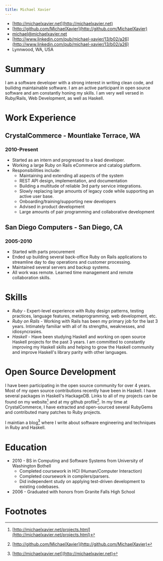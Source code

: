 ```yaml
---
title: Michael Xavier
---
```

* [http://michaelxavier.net](http://michaelxavier.net)
* [http://github.com/MichaelXavier](http://github.com/MichaelXavier)
* [michael@michaelxavier.net](mailto:michael@michaelxavier.net)
* [http://www.linkedin.com/pub/michael-xavier/13/b02/a26](http://www.linkedin.com/pub/michael-xavier/13/b02/a26)
* Lynnwood, WA, USA

# Summary

I am a software developer with a strong interest in writing clean code, and
builidng maintainable software. I am an active participant in open source
software and am constantly honing my skills. I am very well versed in
Ruby/Rails, Web Development, as well as Haskell.

# Work Experience

## CrystalCommerce - Mountlake Terrace, WA
### 2010-Present

* Started as an intern and progressed to a lead developer.
* Working a large Ruby on Rails eCommerce and catalog platform.
* Responsibilities include:
    * Maintaining and extending all aspects of the system
    * REST API design, implementation, and documentation
    * Building a multitude of reliable 3rd party service integrations.
    * Slowly replacing large amounts of legacy code while supporting an active
      user base.
    * Onboarding/training/supporting new developers
    * Advised in product development
    * Large amounts of pair programming and collaborative development

## San Diego Computers - San Diego, CA
### 2005-2010

* Started with parts procurement 
* Ended up building several back-office Ruby on Rails applications to
  streamline day to day operations and customer processing.
* Maintained several servers and backup systems.
* All work was remote. Learned time management and remote collaboration skills.

# Skills

* *Ruby* - Expert-level experience with Ruby design patterns, testing
  practices, language features, metaprogramming, web development, etc.
* *Ruby on Rails* - Working with Rails has been my primary job for the last 3
  years. Intimately familiar with all of its strengths, weaknesses, and
  idiosyncrasies.
* *Haskell* - Have been studying Haskell and working on open source Haskell
  projects for the past 3 years. I am committed to constantly improving my
  Haskell skills and helping to grow the Haskell community and improve
  Haskell's library parity with other languages.

# Open Source Development

I have been participating in the open source community for over 4 years. Most
of my open source contributions recently have been in Haskell. I have several
packages in Haskell's HackageDB. Links to all of my projects can be found on my
website[^1] and at my github profile[^2]. In my time at CrystalCommerce, I
have extracted and open-sourced several RubyGems and contributed many patches
to Ruby projects.

I maintian a blog[^3] where I write about software engineering and techniques
in Ruby and Haskell.

# Education

* 2010 - BS in Computing and Software Systems from University of Washington Bothell
    * Completed coursework in HCI (Human/Computer Interaction)
    * Completed coursework in compilers/parsers.
    * Did independent study on applying test-driven development to existing
      codebases.
* 2006 - Graduated with honors from Granite Falls High School

# Footnotes
[^1]: [http://michaelxavier.net/projects.html](http://michaelxavier.net/projects.html)
[^2]: [http://github.com/MichaelXavier](http://github.com/MichaelXavier)
[^3]: [http://michaelxavier.net](http://michaelxavier.net)
